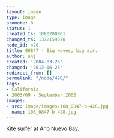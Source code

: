 ```yaml
---
layout: image
type: image
promote: 0
status: 1
created_ts: 1080280801
changed_ts: 1372159370
node_id: 428
title: 00847 - Big waves, big air.
author: anj
created: '2004-03-26'
changed: '2013-06-25'
redirect_from: []
permalink: "/node/428/"
tags:
- California
- 2003/09 - September 2003
images:
- src: image/images/108_0847-b-428.jpg
  name: 108_0847-b-428.jpg
---
```

Kite surfer at Ano Nuevo Bay.
